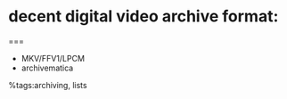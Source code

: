 decent digital video archive format:
===
===
* MKV/FFV1/LPCM
* archivematica

%tags:archiving, lists
